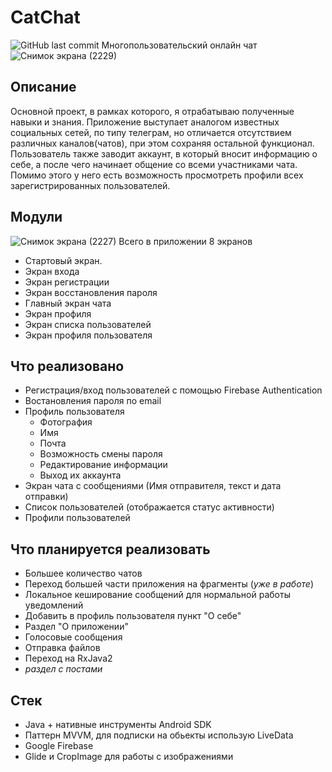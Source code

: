 # CatChat
![GitHub last commit](https://img.shields.io/github/last-commit/SogYa/CatChat)
Многопользовательский онлайн чат
![Снимок экрана (2229)](https://user-images.githubusercontent.com/73115406/154502355-541f3080-b407-40d8-ba13-d2ea82a3cfb1.png)
## Описание 
Основной проект, в рамках которого, я отрабатываю полученные навыки и знания. Приложение выступает аналогом известных социальных сетей, по типу телеграм, но отличается отсутствием различных каналов(чатов), при этом сохраняя остальной функционал. Пользователь также заводит аккаунт, в который вносит информацию о себе, а после чего начинает общение со всеми участниками чата. Помимо этого у него есть возможность просмотреть профили всех зарегистрированных пользователей.
## Модули
![Снимок экрана (2227)](https://user-images.githubusercontent.com/73115406/154504629-3acc65df-4b0c-4fe8-8c50-9953a3637a08.png)
Всего в приложении 8 экранов
* Стартовый экран.
* Экран входа
* Экран регистрации
* Экран восстановления пароля
* Главный экран чата
* Экран профиля
* Экран списка пользователей
* Экран профиля пользователя
## Что реализовано
* Регистрация/вход пользователей с помощью Firebase Authentication
* Востановления пароля по email
* Профиль пользователя 
   * Фотография
   * Имя 
   * Почта 
   * Возможность смены пароля 
   * Редактирование информации 
   * Выход их аккаунта
* Экран чата с сообщениями (Имя отправителя, текст и дата отправки)
* Список пользователей (отображается статус активности)
* Профили пользователей
## Что планируется реализовать
* Большее количество чатов
* Переход большей части приложения на фрагменты (_уже в работе_)
* Локальное кеширование сообщений для нормальной работы уведомлений
* Добавить в профиль пользователя пункт "О себе"
* Раздел  "О приложении"
* Голосовые сообщения
* Отправка файлов
* Переход на RxJava2
* _раздел с постами_
## Стек
- Java + нативные инструменты Android SDK
- Паттерн MVVM, для подписки на обьекты использую LiveData
- Google Firebase
- Glide и CropImage для работы с изображениями
